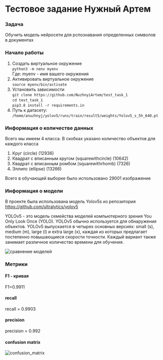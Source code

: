 # Тестовое задание Нужный Артем
### Задача
Обучить модель нейросети для рспознавания определенных символов в документах

### Начало работы
1. Создать виртуальное окружение\
`python3 -m nenv myenv`\
Где: myenv - имя вашего окружения
2. Активировать виртуальное окружение\
`source myenv/bin/activate`
3. Установить зависимости\
`git clone https://github.com/NuzhnyiArtem/test_task_1`\
`cd test_task_1`\
`pip3.8 install -r requirements.in`
4. Путь к датасету:\
`/home/anuzhnyj/yolov5/runs/train/result5/weights/Yolov5_s_5h_640.pt`


### Информация о количестве данных
Всего мы имеем 4 класса. В скобках указано количество объектов для каждого класса
1. Круг (circle) (12936)
2. Квадрат с вписанным кругом (squarewithcircle) (10642)
3. Квадрат с вписанным ромбом (squarewithrhomb) (7326)
4. Эллипс (ellipse) (13266)
 
Всего в обучающей выборке было использовано 29001 изображение


### Информация о модели
В проекте была использована модель Yolov5s из репозитория https://github.com/ultralytics/yolov5

YOLOv5 - это модель семейства моделей компьютерного зрения You Only Look Once (YOLO). YOLOv5 обычно используется для обнаружения объектов. YOLOv5 выпускается в четырех основных версиях: small (s), medium (m), large (l) и extra large (x), каждая из которых предлагает постепенно повышающиеся скорости точности. Каждый вариант также занимает различное количество времени для обучения.

![сравнение моделей](https://user-images.githubusercontent.com/26833433/155040763-93c22a27-347c-4e3c-847a-8094621d3f4e.png)


### Метрики
#### F1 - кривая
F1=0.9911

#### recall
recall = 0.9903

#### precision
precision = 0.992

#### confusion matrix
![confusion_matrix](https://user-images.githubusercontent.com/116677134/226431144-49838eb7-778c-4207-8729-aae53ebc5b2e.png)

